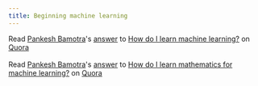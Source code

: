```yaml
---
title: Beginning machine learning
---
```

<span class="quora-content-embed" data-name="How-do-I-learn-machine-learning-1/answer/Pankesh-Bamotra">Read <a class="quora-content-link" data-width="559" load-full-answer="False" data-key="2381216fe43ae221e15e23096d780c40" data-id="16221700" data-embed="eejscvs" href="https://www.quora.com/How-do-I-learn-machine-learning-1/answer/Pankesh-Bamotra" data-type="answer" data-height="250"><a href="https://www.quora.com/Pankesh-Bamotra">Pankesh Bamotra</a>&#039;s <a href="/How-do-I-learn-machine-learning-1#ans16221700">answer</a> to <a href="/How-do-I-learn-machine-learning-1" ref="canonical"><span class="rendered_qtext">How do I learn machine learning?</span></a></a> on <a href="https://www.__nousername__.main.quora.com">Quora</a><script type="text/javascript" src="https://www.quora.com/widgets/content"></script></span>
<br/><br/>
<span class="quora-content-embed" data-name="How-do-I-learn-mathematics-for-machine-learning/answer/Pankesh-Bamotra">Read <a class="quora-content-link" data-width="559" load-full-answer="False" data-key="706bcdc99f7c182729bf562e30213b52" data-id="16249021" data-embed="eejscvs" href="https://www.quora.com/How-do-I-learn-mathematics-for-machine-learning/answer/Pankesh-Bamotra" data-type="answer" data-height="250"><a href="https://www.quora.com/Pankesh-Bamotra">Pankesh Bamotra</a>&#039;s <a href="/How-do-I-learn-mathematics-for-machine-learning#ans16249021">answer</a> to <a href="/How-do-I-learn-mathematics-for-machine-learning" ref="canonical"><span class="rendered_qtext">How do I learn mathematics for machine learning?</span></a></a> on <a href="https://www.__nousername__.main.quora.com">Quora</a><script type="text/javascript" src="https://www.quora.com/widgets/content"></script></span>
